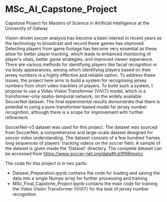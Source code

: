 # MSc_AI_Capstone_Project
Capstone Project for Masters of Science in Artificial Intelligence at the University of Galway

Vision-driven soccer analysis has become a keen interest in recent years as the technology to broadcast and record these games has improved. Detecting players from game footage has become very essential as these allow for better player tracking, which leads to enhanced monitoring of player's vitals, better game strategies, and improved viewer experience. There are various methods for identifying players like facial recognition or via body appearances, among which identifying players based on their jersey numbers is a highly effective and reliable option. To address these issues, the project here aims to build a system for recognising jersey numbers from short video tracklets of players. To build such a system, I propose to use a Video Vision Transformer (ViViT) model, which is a transformer-only spatio-temporal network, on the widely available SoccerNet dataset. The final experimental results demonstrate that there is potential in using a pure-transformer-based model for jersey number recognition, although there is a scope for improvement with further refinement.

SoccerNet-v3 dataset was used for this project. The dataset was sourced from SoccerNet, a comprehensive and large-scale dataset designed for soccer video understanding. The dataset consists of a few hundred frames long sequences of players' tracking videos on the soccer field.
A sample of the dataset is given inside the 'Dataset' directory. The complete dataset can be accessed from https://www.soccer-net.org/data#h.b1lf96jmxlcc

The code for this project is in two parts:

<ul>
  <li>Dataset_Preparation.ipynb contains the code for loading and saving the data into a single Numpy array for further processing and training</li>
  <li>MSc_Final_Capstone_Project.ipynb contains the main code for training the Video Vision Transformer (ViViT) for the task of jersey number recognition</li>
</ul>
